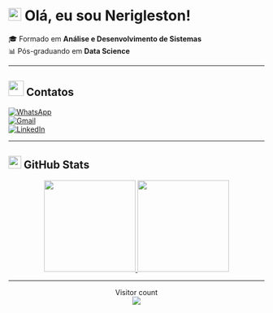 # <img src="https://c.tenor.com/NCRHhqkXrJYAAAAi/programmers-go-internet.gif" width="25"> Olá, eu sou **Nerigleston!**

🎓 Formado em **Análise e Desenvolvimento de Sistemas**  
📊 Pós-graduando em **Data Science**  

---

## <img src="https://media.giphy.com/media/LnQjpWaON8nhr21vNW/giphy.gif" width='30'> Contatos

[![WhatsApp](https://img.shields.io/badge/WhatsApp-25D366?style=for-the-badge&logo=whatsapp&logoColor=white)](https://wa.me/5583987049025)  
[![Gmail](https://img.shields.io/badge/Gmail-D14836?style=for-the-badge&logo=gmail&logoColor=white)](mailto:nerifilho1256@gmail.com)  
[![LinkedIn](https://img.shields.io/badge/LinkedIn-0077B5?style=for-the-badge&logo=linkedin&logoColor=white)](https://www.linkedin.com/in/nerigleston/)  

---

## <img src="https://media.giphy.com/media/iY8CRBdQXODJSCERIr/giphy.gif" width="25"> GitHub Stats

<div align="center">
  <a href="https://github.com/nerigleston">
    <img height="180em" src="https://github-readme-stats.vercel.app/api?username=nerigleston&show_icons=true&theme=radical"/>
    <img height="180em" src="https://github-readme-stats.vercel.app/api/top-langs/?username=nerigleston&layout=compact&theme=radical"/>
  </a>
</div>

---

<div align="center">
Visitor count<br>
<img src="https://profile-counter.glitch.me/nerigleston/count.svg"/>
</div>
